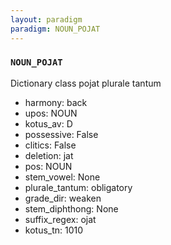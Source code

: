 ```yaml
---
layout: paradigm
paradigm: NOUN_POJAT
---
```

### ` NOUN_POJAT `

Dictionary class pojat plurale tantum
* harmony: back
* upos: NOUN
* kotus_av: D
* possessive: False
* clitics: False
* deletion: jat
* pos: NOUN
* stem_vowel: None
* plurale_tantum: obligatory
* grade_dir: weaken
* stem_diphthong: None
* suffix_regex: ojat
* kotus_tn: 1010
